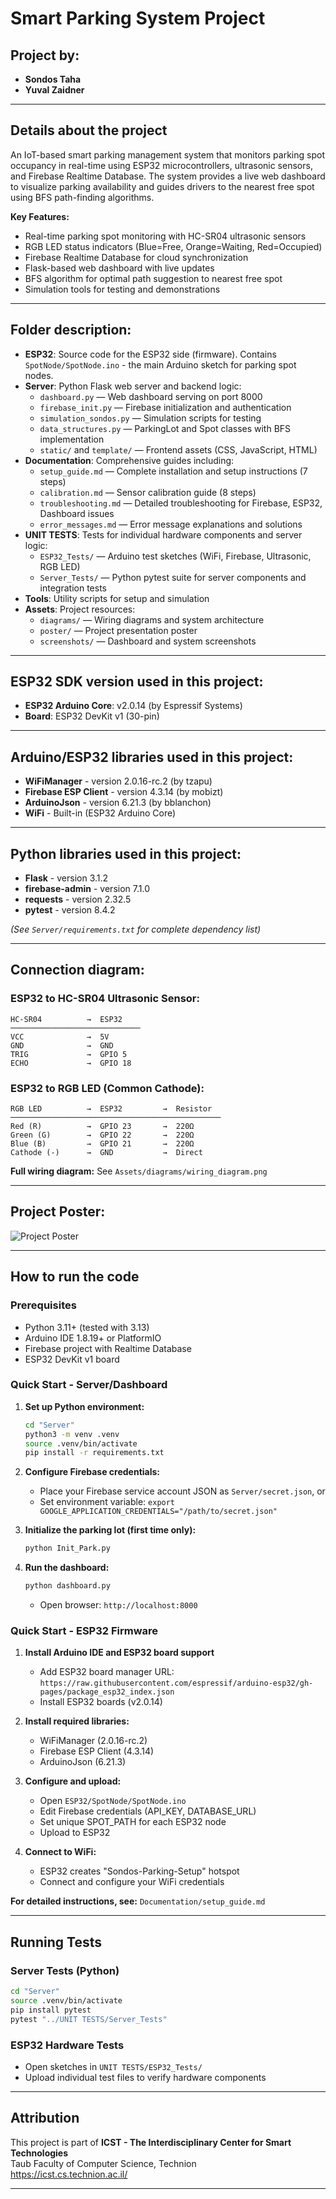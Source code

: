 # Smart Parking System Project

## Project by:
* **Sondos Taha**
* **Yuval Zaidner**

---

## Details about the project

An IoT-based smart parking management system that monitors parking spot occupancy in real-time using ESP32 microcontrollers, ultrasonic sensors, and Firebase Realtime Database. The system provides a live web dashboard to visualize parking availability and guides drivers to the nearest free spot using BFS path-finding algorithms.

**Key Features:**
- Real-time parking spot monitoring with HC-SR04 ultrasonic sensors
- RGB LED status indicators (Blue=Free, Orange=Waiting, Red=Occupied)
- Firebase Realtime Database for cloud synchronization
- Flask-based web dashboard with live updates
- BFS algorithm for optimal path suggestion to nearest free spot
- Simulation tools for testing and demonstrations

---

## Folder description:

* **ESP32**: Source code for the ESP32 side (firmware). Contains `SpotNode/SpotNode.ino` - the main Arduino sketch for parking spot nodes.
* **Server**: Python Flask web server and backend logic:
  - `dashboard.py` — Web dashboard serving on port 8000
  - `firebase_init.py` — Firebase initialization and authentication
  - `simulation_sondos.py` — Simulation scripts for testing
  - `data_structures.py` — ParkingLot and Spot classes with BFS implementation
  - `static/` and `template/` — Frontend assets (CSS, JavaScript, HTML)
* **Documentation**: Comprehensive guides including:
  - `setup_guide.md` — Complete installation and setup instructions (7 steps)
  - `calibration.md` — Sensor calibration guide (8 steps)
  - `troubleshooting.md` — Detailed troubleshooting for Firebase, ESP32, Dashboard issues
  - `error_messages.md` — Error message explanations and solutions
* **UNIT TESTS**: Tests for individual hardware components and server logic:
  - `ESP32_Tests/` — Arduino test sketches (WiFi, Firebase, Ultrasonic, RGB LED)
  - `Server_Tests/` — Python pytest suite for server components and integration tests
* **Tools**: Utility scripts for setup and simulation
* **Assets**: Project resources:
  - `diagrams/` — Wiring diagrams and system architecture
  - `poster/` — Project presentation poster
  - `screenshots/` — Dashboard and system screenshots

---

## ESP32 SDK version used in this project:

* **ESP32 Arduino Core**: v2.0.14 (by Espressif Systems)
* **Board**: ESP32 DevKit v1 (30-pin)

---

## Arduino/ESP32 libraries used in this project:

* **WiFiManager** - version 2.0.16-rc.2 (by tzapu)
* **Firebase ESP Client** - version 4.3.14 (by mobizt)
* **ArduinoJson** - version 6.21.3 (by bblanchon)
* **WiFi** - Built-in (ESP32 Arduino Core)

---

## Python libraries used in this project:

* **Flask** - version 3.1.2
* **firebase-admin** - version 7.1.0
* **requests** - version 2.32.5
* **pytest** - version 8.4.2

*(See `Server/requirements.txt` for complete dependency list)*

---

## Connection diagram:

### ESP32 to HC-SR04 Ultrasonic Sensor:
```
HC-SR04          →  ESP32
─────────────────────────────
VCC              →  5V
GND              →  GND
TRIG             →  GPIO 5
ECHO             →  GPIO 18
```

### ESP32 to RGB LED (Common Cathode):
```
RGB LED          →  ESP32         →  Resistor
───────────────────────────────────────────────
Red (R)          →  GPIO 23       →  220Ω
Green (G)        →  GPIO 22       →  220Ω
Blue (B)         →  GPIO 21       →  220Ω
Cathode (-)      →  GND           →  Direct
```

**Full wiring diagram:** See `Assets/diagrams/wiring_diagram.png`

---

## Project Poster:

![Project Poster](Assets/poster/poster.png)

---

## How to run the code

### Prerequisites
- Python 3.11+ (tested with 3.13)
- Arduino IDE 1.8.19+ or PlatformIO
- Firebase project with Realtime Database
- ESP32 DevKit v1 board

### Quick Start - Server/Dashboard

1. **Set up Python environment:**
   ```bash
   cd "Server"
   python3 -m venv .venv
   source .venv/bin/activate
   pip install -r requirements.txt
   ```

2. **Configure Firebase credentials:**
   - Place your Firebase service account JSON as `Server/secret.json`, or
   - Set environment variable: `export GOOGLE_APPLICATION_CREDENTIALS="/path/to/secret.json"`

3. **Initialize the parking lot (first time only):**
   ```bash
   python Init_Park.py
   ```

4. **Run the dashboard:**
   ```bash
   python dashboard.py
   ```
   - Open browser: `http://localhost:8000`

### Quick Start - ESP32 Firmware

1. **Install Arduino IDE and ESP32 board support**
   - Add ESP32 board manager URL: `https://raw.githubusercontent.com/espressif/arduino-esp32/gh-pages/package_esp32_index.json`
   - Install ESP32 boards (v2.0.14)

2. **Install required libraries:**
   - WiFiManager (2.0.16-rc.2)
   - Firebase ESP Client (4.3.14)
   - ArduinoJson (6.21.3)

3. **Configure and upload:**
   - Open `ESP32/SpotNode/SpotNode.ino`
   - Edit Firebase credentials (API_KEY, DATABASE_URL)
   - Set unique SPOT_PATH for each ESP32 node
   - Upload to ESP32

4. **Connect to WiFi:**
   - ESP32 creates "Sondos-Parking-Setup" hotspot
   - Connect and configure your WiFi credentials

**For detailed instructions, see:** `Documentation/setup_guide.md`

---

## Running Tests

### Server Tests (Python)
```bash
cd "Server"
source .venv/bin/activate
pip install pytest
pytest "../UNIT TESTS/Server_Tests"
```

### ESP32 Hardware Tests
- Open sketches in `UNIT TESTS/ESP32_Tests/`
- Upload individual test files to verify hardware components

---

## Attribution

This project is part of **ICST - The Interdisciplinary Center for Smart Technologies**  
Taub Faculty of Computer Science, Technion  
https://icst.cs.technion.ac.il/

---